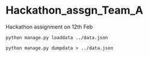 # Hackathon_assgn_Team_A
Hackathon assignment on 12th Feb


`python manage.py loaddata ../data.json`


`python manage.py dumpdata > ../data.json`
